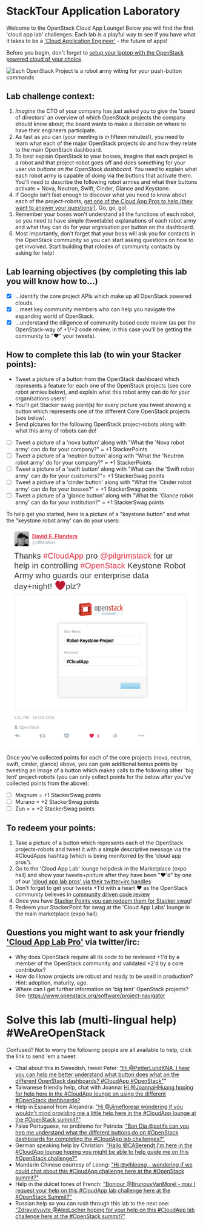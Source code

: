 # StackTour Application Laboratory

Welcome to the OpenStack Cloud App Lounge!  Below you will find the first 'cloud app lab' challenges.  Each lab is a playful way to see if you have what it takes to be a ['Cloud Application Engineer'](/cloud-application-engineer.md) - the future of apps! 

Before you begin, don't forget to [setup your laptop with the OpenStack powered cloud of your choice](/prereq.md).

![Each OpenStack Project is a robot army witing for your push-button commands](https://pbs.twimg.com/media/CudcNaoUEAAHZBV.jpg:large)

## Lab challenge context:
  1. _Imagine_ the CTO of your company has just asked you to give the 'board of directors' an overview of which OpenStack projects the company should know about; the board wants to make a decision on where to have their engineers participate.
  2. As fast as you can (your meeting is in fifteen minutes!), you need to learn what each of the major OpenStack projects do and how they relate to the main OpenStack dashboard.  
  3. To best explain OpenStack to your bosses, imagine that each project is a robot and that project-robot goes off and does something for your user *via buttons on the OpenStack dashboard*.  You need to explain what each robot army is capable of doing via the buttons that activate them.  You'll need to describe the following robot armies and what their buttons activate = Nova, Neutron, Swift, Cinder, Glance and Keystone.
  4. If Google isn't fast enough to discover what you need to know about each of the project-robots, [get one of the Cloud App Pros to help (they want to answer your questions!)](https://docs.google.com/presentation/d/1RBtAOjxmUh97fXrJlowvqVNmq2-8FxvBIHx2Dts1Jh8/pub?start=true&loop=true&delayms=1000). Go, go, go!
  5. Remember your boses won't understand all the functions of each robot, so you need to have simple (tweetable) explanations of each robot army and what they can do for your orgnisation per button on the dashboard.
  6. Most importantly, don't forget that your boss will ask you for contacts in the OpenStack community so you can start asking questions on how to get involved.  Start building that rolodex of community contacts by asking for help!
  
## Lab learning objectives (by completing this lab you will know how to...)
 - [x] ...identify the core project APIs which make up all OpenStack powered clouds.
 - [x] ...meet key community members who can help you navigate the expanding world of OpenStack.
 - [x] ...understand the diligence of community based code review (as per the OpenStack-way of +1/+2 code review, in this case you'll be getting the community to "❤" your tweets).

## How to complete this lab (to win your Stacker points):
  - Tweet a picture of a button from the OpenStack dashboard which represents a feature for each one of the OpenStack projects (see core robot armies below), and explain what this robot army can do for your organisations users!
  - You'll get Stacker swag point(s) for every picture you tweet showing a button which represents one of the different Core OpenStack projects (see below).
  - Send pictures for the following OpenStack project-robots along with what this army of robots can do!
   - [ ] Tweet a picture of a 'nova button' along with "What the 'Nova robot army' can do for your company?" = +1 StackerPoints
   - [ ] Tweet a picture of a 'neutron button' along with "What the 'Neutron robot army' do for your company?" = +1 StackerPoints
   - [ ] Tweet a picture of a 'swift button' along with "What can the 'Swift robot army' can do for your customers?"= +1 StackerSwag points
   - [ ] Tweet a picture of a 'cinder button' along with "What the 'Cinder robot army' can do for your bosses?" = +1 StackerSwag points
   - [ ] Tweet a picture of a 'glance button' along with "What the 'Glance robot army' can do for your institution?" = +1 StackerSwag points
   
To help get you started, here is a picture of a "keystone button" and what the "keystone robot army' can do your users:
![Image of OpenStack login screen via default OpenStack dashboard, which makes calls to the Keystone project API for authentication of users](/Button-Keystone.png)
  
Once you've collected points for each of the core projects (nova, neutron, swift, cinder, glance) above, you can gain additional bonus points by tweeting an image of a button which makes calls to the following other 'big tent' project-robots (you can only collect points for the below after you've collected points from the above):

 - [ ] Magnum = +1 StackerSwag points
 - [ ] Murano = +2 StackerSwag points
 - [ ] Zun = = +2 StackerSwag points
 
## To redeem your points: 
 1. Take a picture of a button which represents each of the OpenStack projects-robots and tweet it with a simple descriptive message via the #CloudApps hashtag (which is being monitorred by the 'cloud app pros'). 
 2. Go to the 'Cloud App Lab' lounge helpdesk in the Marketplace (expo hall) and show your tweets+picture after they have been "❤'d" by one of our ['cloud app lab pros' via their twitter+irc handles](/cloud-app-lab-pros)
 3. Don't forget to get your tweets +1'd with a heart ❤ as the OpenStack community believes in [community driven code review](https://wiki.openstack.org/wiki/How_To_Contribute)
 4. Once you have [Stacker Points you can redeem them for Stacker swag](https://github.com/DFFlanders/cloud-app-labs/blob/master/StackerPoints.md)!
 5. Redeem your StackerPoint for swag at the 'Cloud App Labs' lounge in the main marketplace (expo hall).

## Questions you might want to ask your friendly ['Cloud App Lab Pro'](https://docs.google.com/presentation/d/1RBtAOjxmUh97fXrJlowvqVNmq2-8FxvBIHx2Dts1Jh8/pub?start=true&loop=true&delayms=1000) via twitter/irc:
 - Why does OpenStack require all its code to be reviewed +1'd by a member of the OpenStack community and validated +2'd by a core contributor?
 - How do I know projects are robust and ready to be used in production?  Hint: adoption, maturity, age.
 - Where can I get further information on 'big tent' OpenStack projects? See: https://www.openstack.org/software/project-navigator
 
# Solve this lab (multi-lingual help) #WeAreOpenStack
Confused? Not to worry the following people are all available to help, click the link to send 'em a tweet:

 - Chat about this in Sweedish, tweet Peter: ["Hi @PetterLundKNA, I hear you can help me better understand what button does what on the different OpenStack dashboards? #CloudApp #OpenStack"](http://ctt.ec/0GnQ3)"
 - Taiwanese friendly help, chat with Joanna: [Hi @JoannaHHuang hoping for help here in the #CloudApp lounge on using the different #OpenStack dashboards?](http://ctt.ec/hl8b3)
 - Help in Espanol from Alejandra: ["Hi @Jimefloresp wondering if you wouldn't mind providing me a little help here in the #CloudApp lounge at the #OpenStack summit?"](http://ctt.ec/sUdk6)
 - Falas Portuguese, no problemo for Patricia: ["Bon Dia @patifa can you hep me understand what the different buttons do on #OpenStack dashboards for completing the #CloudApp lab challenges?"](http://ctt.ec/e0738)
 - German speaking help by Christian: ["Hallo @CABerendt I'm here in the #CloudApp lounge hoping you might be able to help guide me on this #OpenStack challenge?"](http://ctt.ec/3uF5a)
 - Mandarin Chinese courtesy of Leong: ["Hi @yihleong - wondering if we could chat about this #CloudApp challenge here at the #OpenStack summit?"](http://ctt.ec/AV6n2)
 - Help in the dulcet tones of French: ["Bonjour @BrunouyVanMorel - may I request your help on this #CloudApp lab challenge here at the #OpenStack Summit?"](http://ctt.ec/GSL2a)
 - Russian help so you can rush through this lab to the next one: ["Zdravstvuyte @AlexLocher hoping for your help on this #CloudApp lab challenge here at the #OpenStack summit?"](http://ctt.ec/U3iQc)
 

